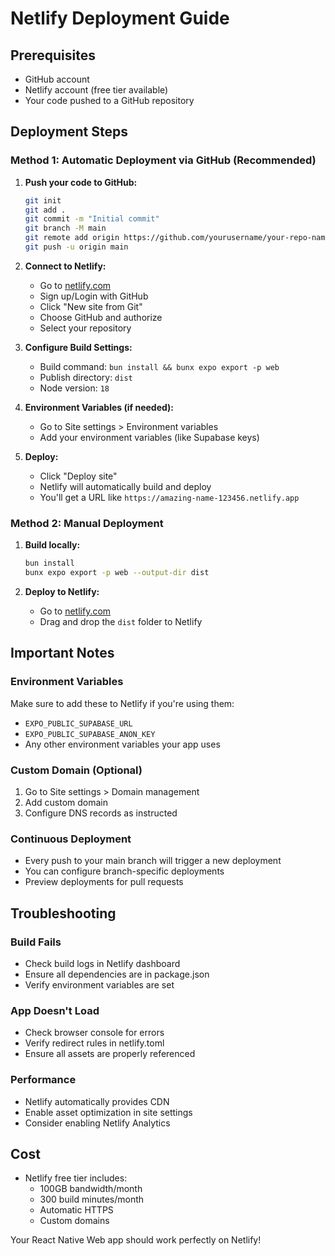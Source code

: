 # Netlify Deployment Guide

## Prerequisites
- GitHub account
- Netlify account (free tier available)
- Your code pushed to a GitHub repository

## Deployment Steps

### Method 1: Automatic Deployment via GitHub (Recommended)

1. **Push your code to GitHub:**
   ```bash
   git init
   git add .
   git commit -m "Initial commit"
   git branch -M main
   git remote add origin https://github.com/yourusername/your-repo-name.git
   git push -u origin main
   ```

2. **Connect to Netlify:**
   - Go to [netlify.com](https://netlify.com)
   - Sign up/Login with GitHub
   - Click "New site from Git"
   - Choose GitHub and authorize
   - Select your repository

3. **Configure Build Settings:**
   - Build command: `bun install && bunx expo export -p web`
   - Publish directory: `dist`
   - Node version: `18`

4. **Environment Variables (if needed):**
   - Go to Site settings > Environment variables
   - Add your environment variables (like Supabase keys)

5. **Deploy:**
   - Click "Deploy site"
   - Netlify will automatically build and deploy
   - You'll get a URL like `https://amazing-name-123456.netlify.app`

### Method 2: Manual Deployment

1. **Build locally:**
   ```bash
   bun install
   bunx expo export -p web --output-dir dist
   ```

2. **Deploy to Netlify:**
   - Go to [netlify.com](https://netlify.com)
   - Drag and drop the `dist` folder to Netlify

## Important Notes

### Environment Variables
Make sure to add these to Netlify if you're using them:
- `EXPO_PUBLIC_SUPABASE_URL`
- `EXPO_PUBLIC_SUPABASE_ANON_KEY`
- Any other environment variables your app uses

### Custom Domain (Optional)
1. Go to Site settings > Domain management
2. Add custom domain
3. Configure DNS records as instructed

### Continuous Deployment
- Every push to your main branch will trigger a new deployment
- You can configure branch-specific deployments
- Preview deployments for pull requests

## Troubleshooting

### Build Fails
- Check build logs in Netlify dashboard
- Ensure all dependencies are in package.json
- Verify environment variables are set

### App Doesn't Load
- Check browser console for errors
- Verify redirect rules in netlify.toml
- Ensure all assets are properly referenced

### Performance
- Netlify automatically provides CDN
- Enable asset optimization in site settings
- Consider enabling Netlify Analytics

## Cost
- Netlify free tier includes:
  - 100GB bandwidth/month
  - 300 build minutes/month
  - Automatic HTTPS
  - Custom domains

Your React Native Web app should work perfectly on Netlify!